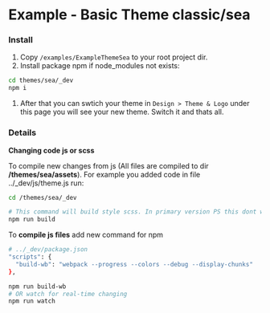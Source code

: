 # Example - Basic Theme classic/sea

### Install

1. Copy `/examples/ExampleThemeSea` to your root project dir.
1. Install package npm if node_modules not exists:
  ```bash
  cd themes/sea/_dev
  npm i
  ```
1. After that you can swtich your theme in `Design > Theme & Logo` under this page you will see your new theme. Switch it and thats all.

### Details
**Changing code js or scss**

To compile new changes from js (All files are compiled to dir **/themes/sea/assets**). For example you added code in file ../_dev/js/theme.js run:
```bash
cd /themes/sea/_dev

# This command will build style scss. In primary version PS this dont work with js
npm run build
```
To **compile js files** add new command for npm
```bash
# ../_dev/package.json
"scripts": {
  "build-wb": "webpack --progress --colors --debug --display-chunks"
},

npm run build-wb
# OR watch for real-time changing
npm run watch
```
